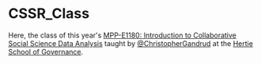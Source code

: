 # CSSR_Class
Here, the class of this year's <a href="https://github.com/HertieDataScience/SyllabusAndLectures" target="_blank">MPP-E1180: Introduction to Collaborative Social Science Data Analysis</a> taught by <a href="https://github.com/christophergandrud
" target="_blank">@ChristopherGandrud</a> at the <a href="https://hertie-school.berlin" target="_blank">Hertie School of Governance</a>.
